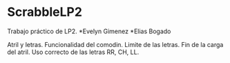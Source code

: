 # ScrabbleLP2
Trabajo práctico de LP2. 
*Evelyn Gimenez
*Elias Bogado

Atril y letras. 
Funcionalidad del comodin. 
Limite de las letras. 
Fin de la carga del atril. 
Uso correcto de las letras RR, CH, LL. 

